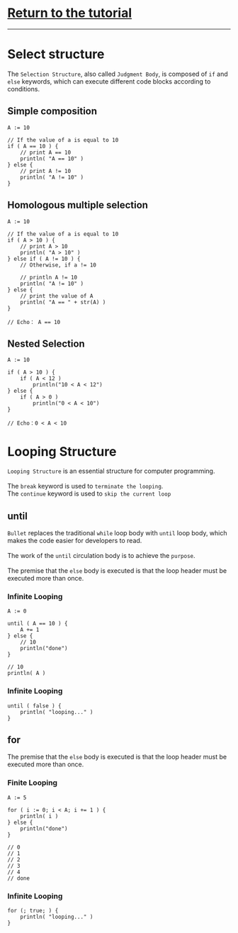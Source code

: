 # [Return to the tutorial](README.md)
***
# Select structure
The `Selection Structure`, also called `Judgment Body`, is composed of `if` and `else` keywords, which can execute different code blocks according to conditions.
## Simple composition
```bullet
A := 10

// If the value of a is equal to 10
if ( A == 10 ) {
    // print A == 10
    println( "A == 10" )
} else {
    // print A != 10
    println( "A != 10" )
}
```
## Homologous multiple selection
```bullet
A := 10

// If the value of a is equal to 10
if ( A > 10 ) {
    // print A > 10
    println( "A > 10" )
} else if ( A != 10 ) {
    // Otherwise, if a != 10

    // println A != 10
    println( "A != 10" )
} else {
    // print the value of A
    println( "A == " + str(A) )
}

// Echo： A == 10
```
## Nested Selection
```bullet
A := 10

if ( A > 10 ) {
    if ( A < 12 )
        println("10 < A < 12")
} else {
    if ( A > 0 )
        println("0 < A < 10")
}

// Echo：0 < A < 10
```
# Looping Structure
`Looping Structure` is an essential structure for computer programming.
<br><br>
The `break` keyword is used to `terminate the looping`.
<br>
The `continue` keyword is used to `skip the current loop`
## until
`Bullet` replaces the traditional `while` loop body with `until` loop body, which makes the code easier for developers to read.
<br>
<br>
The work of the `until` circulation body is to achieve the `purpose`.
<br><br>
The premise that the `else` body is executed is that the loop header must be executed more than once.
### Infinite Looping
```bullet
A := 0

until ( A == 10 ) {
    A += 1
} else {
    // 10
    println("done")
}

// 10
println( A )
```
### Infinite Looping
```bullet
until ( false ) {
    println( "looping..." )
}
```
## for
The premise that the `else` body is executed is that the loop header must be executed more than once.
### Finite Looping
```bullet
A := 5

for ( i := 0; i < A; i += 1 ) {
    println( i )
} else {
    println("done")
}

// 0
// 1
// 2
// 3
// 4
// done
```
### Infinite Looping
```bullet
for (; true; ) {
    println( "looping..." )
}
```